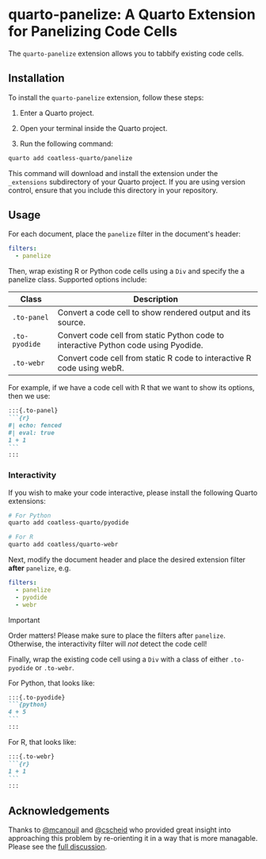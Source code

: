 # quarto-panelize: A Quarto Extension for Panelizing Code Cells

The `quarto-panelize` extension allows you to tabbify existing code cells.

## Installation

To install the `quarto-panelize` extension, follow these steps:

1. Enter a Quarto project.

2. Open your terminal inside the Quarto project.

3. Run the following command:

```bash
quarto add coatless-quarto/panelize
```

This command will download and install the extension under the `_extensions` subdirectory of your Quarto project. If you are using version control, ensure that you include this directory in your repository.

## Usage

For each document, place the `panelize` filter in the document's header:

```yml
filters:
  - panelize
```

Then, wrap existing R or Python code cells using a `Div` and specify the a panelize class. 
Supported options include:

| Class         | Description                                                                         |
|---------------|-------------------------------------------------------------------------------------|
| `.to-panel`   | Convert a code cell to show rendered output and its source.                         |
| `.to-pyodide` | Convert code cell from static Python code to interactive Python code using Pyodide. |
| `.to-webr`    | Convert code cell from static R code to interactive R code using webR.              |


For example, if we have a code cell with R that we want to show its options, then we use:

```` md
:::{.to-panel}
```{r}
#| echo: fenced
#| eval: true
1 + 1
```
:::
````

### Interactivity

If you wish to make your code interactive, please install the following Quarto extensions:

```sh
# For Python
quarto add coatless-quarto/pyodide

# For R
quarto add coatless/quarto-webr
```

Next, modify the document header and place the desired extension filter **after** `panelize`, e.g.

```yml
filters:
  - panelize
  - pyodide
  - webr
```

> [!IMPORTANT]
>
> Order matters! Please make sure to place the filters after `panelize`.
> Otherwise, the interactivity filter will *not* detect the code cell!
>

Finally, wrap the existing code cell using a `Div` with a class of either `.to-pyodide` or `.to-webr`.

For Python, that looks like: 

````md
:::{.to-pyodide}
```{python}
4 + 5
```
:::
````

For R, that looks like: 

````md
:::{.to-webr}
```{r}
1 + 1
```
:::
````


## Acknowledgements

Thanks to [@mcanouil](https://github.com/mcanouil) and [@cscheid](https://github.com/cscheid) who provided great insight into approaching this problem by re-orienting it in a way that is more managable. Please see the [full discussion](https://github.com/quarto-dev/quarto-cli/discussions/9646).